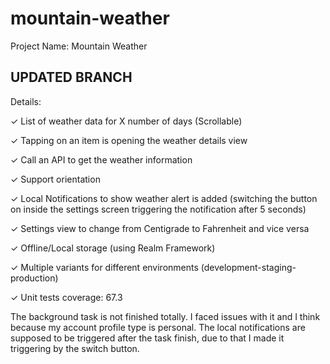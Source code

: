 # mountain-weather
Project Name: Mountain Weather
## UPDATED BRANCH

Details:

✓ List of weather data for X number of days (Scrollable)

✓ Tapping on an item is opening the weather details view

✓ Call an API to get the weather information

✓ Support orientation

✓ Local Notifications to show weather alert is added (switching the button on inside the settings screen triggering the notification after 5 seconds)

✓ Settings view to change from Centigrade to Fahrenheit and vice versa

✓ Offline/Local storage (using Realm Framework)

✓ Multiple variants for different environments  (development-staging-production)

✓ Unit tests coverage: 67.3


The background task is not finished totally. I faced issues with it and I think because my account profile type is personal. The local notifications are supposed to be triggered after the task finish, due to that I made it triggering by the switch button.
